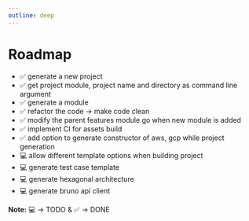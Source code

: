 ```yaml
---
outline: deep
---
```


# Roadmap

- :white_check_mark: generate a new project
- :white_check_mark: get project module, project name and directory as command line argument
- :white_check_mark: generate a module
- :white_check_mark: refactor the code -> make code clean
- :white_check_mark: modify the parent features module.go when new module is added
- :white_check_mark: implement CI for assets build
- :white_check_mark: add option to generate constructor of aws, gcp while project generation
- :computer: allow different template options when building project
- :computer: generate test case template
- :computer: generate hexagonal architecture
- :computer: generate bruno api client

**Note:** :computer: -> TODO & :white_check_mark: -> DONE